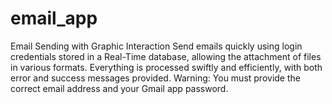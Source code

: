 # email_app
Email Sending with Graphic Interaction
Send emails quickly using login credentials stored in a Real-Time database, allowing the attachment of files in various formats. Everything is processed swiftly and efficiently, with both error and success messages provided.
Warning:
You must provide the correct email address and your Gmail app password.
